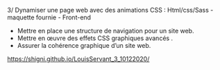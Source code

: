 3/ Dynamiser une page web avec des animations CSS :
Html/css/Sass - maquette fournie - Front-end 
- Mettre en place une structure de navigation pour un site web.
- Mettre en œuvre des effets CSS graphiques avancés .
- Assurer la cohérence graphique d’un site web.

https://shigni.github.io/LouisServant_3_10122020/
